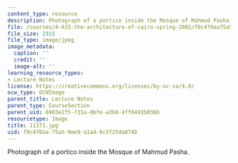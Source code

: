 ```yaml
---
content_type: resource
description: Photograph of a portico inside the Mosque of Mahmud Pasha.
file: /courses/4-615-the-architecture-of-cairo-spring-2002/f0c470aa75a59ee9a1a46c5f254a874b_11371.jpg
file_size: 2315
file_type: image/jpeg
image_metadata:
  caption: ''
  credit: ''
  image-alt: ''
learning_resource_types:
- Lecture Notes
license: https://creativecommons.org/licenses/by-nc-sa/4.0/
ocw_type: OCWImage
parent_title: Lecture Notes
parent_type: CourseSection
parent_uid: 6903e2f5-731a-0bfe-a3b8-4ff0493b836b
resourcetype: Image
title: 11371.jpg
uid: f0c470aa-75a5-9ee9-a1a4-6c5f254a874b
---
```

Photograph of a portico inside the Mosque of Mahmud Pasha.
